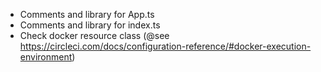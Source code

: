 + Comments and library for App.ts
+ Comments and library for index.ts
+ Check docker resource class (@see https://circleci.com/docs/configuration-reference/#docker-execution-environment)